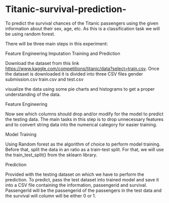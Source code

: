 # Titanic-survival-prediction-
To predict the survival chances of the Titanic passengers using the given information about their sex, age, etc. As this is a classification task we will be using random forest.

There will be three main steps in this experiment:

Feature Engineering
Imputation
Training and Prediction

Download the dataset from this link https://www.kaggle.com/competitions/titanic/data?select=train.csv. Once the dataset is downloaded it is divided into three CSV files gender submission.csv train.csv and test.csv

visualize the data using some pie charts and histograms to get a proper understanding of the data.

Feature Engineering

Now see which columns should drop and/or modify for the model to predict the testing data. The main tasks in this step is to drop unnecessary features and to convert string data into the numerical category for easier training.

Model Training

Using Random forest as the algorithm of choice to perform model training. Before that, split the data in an  ratio as a train-test split. For that, we will use the train_test_split() from the sklearn library.

Prediction

Provided with the testing dataset on which we have to perform the prediction. To predict, pass the test dataset into trained model and save it into a CSV file containing the information, passengerid and survival. PassengerId will be the passengerid of the passengers in the test data and the survival will column will be either 0 or 1.
